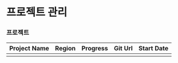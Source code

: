 # 프로젝트 관리

### 프로젝트
| Project Name | Region | Progress | Git Url | Start Date |
| ------------ | ------ | -------- | ------- | ---------- |
|              |        |          |         |            |

